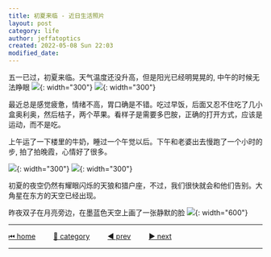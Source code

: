 ```yaml
---
title: 初夏来临 - 近日生活照片
layout: post
category: life
author: jeffatoptics
created: 2022-05-08 Sun 22:03
modified_date:
---
```


五一已过，初夏来临。天气温度还没升高，但是阳光已经明晃晃的, 中午的时候无法睁眼
![](../assets/20220508/summer.jpg){: width="300"}
![](../assets/20220508/summer-1.jpg){: width="300"}

最近总是感觉疲惫，情绪不高，胃口确是不错。吃过早饭，后面又忍不住吃了几小盒奥利奥，然后桔子，两个苹果。看样子是需要多巴胺，正确的打开方式，应该是运动，而不是吃。

上午运了一下楼里的牛奶，睡过一个午觉以后。下午和老婆出去慢跑了一个小时的步, 拍了拍晚霞，心情好了很多。

![](../assets/20220508/summer-3.jpg){: width="300"}
![](../assets/20220508/summer-2.jpg){: width="300"}

初夏的夜空仍然有耀眼闪烁的天狼和猎户座，不过，我们很快就会和他们告别。大角星在东方的天空已经出现。

昨夜双子在月亮旁边，在墨蓝色天空上画了一张静默的脸
![](../assets/20220508/summer-5.jpg){: width="600"}


---

[⏮ home](../index.md) &nbsp; &nbsp; &nbsp; &nbsp; [🔀 category](../category.md) &nbsp; &nbsp; &nbsp; &nbsp; [◀️ prev](./2022-05-08-vscode-line-feed.md) &nbsp; &nbsp; &nbsp; &nbsp; [▶️ next]()

---
